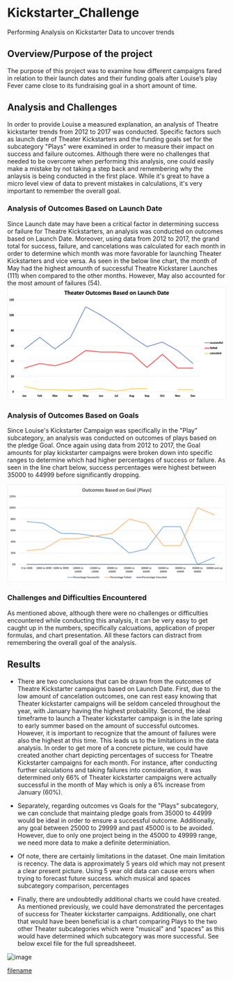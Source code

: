 # Kickstarter_Challenge
Performing Analysis on Kickstarter Data to uncover trends

## Overview/Purpose of the project
The purpose of this project was to examine how different campaigns fared in relation to their launch dates and their funding goals after Louise’s play Fever came close to its fundraising goal in a short amount of time.  

## Analysis and Challenges
In order to provide Louise a measured explanation, an analysis of Theatre kickstarter trends from 2012 to 2017 was conducted. Specific factors such as launch date of Theater Kickstarters and the funding goals set for the subcategory "Plays" were examined in order to measure their impact on success and failure outcomes. Although there were no challenges that needed to be overcome when performing this analysis, one could easily make a mistake by not taking a step back and remembering why the anlaysis is being conducted in the first place. While it's great to have a micro level view of data to prevent mistakes in calculations, it's very important to remember the overall goal.  

### Analysis of Outcomes Based on Launch Date
Since Launch date may have been a critical factor in determining success or failure for Theatre Kickstarters, an analysis was conducted on outcomes based on Launch Date. Moreover, using data from 2012 to 2017, the grand total for success, failure, and cancelations was calculated for each month in order to determine which month was more favorable for launching Theater Kickstarters and vice versa. As seen in the below line chart, the month of May had the highest amounth of successful Theatre Kickstarer Launches (111) when compared to the other months. However, May also accounted for the most amount of failures (54).   
![Theater_Outcomes_vs_Launch](Resources/Theater_Outcomes_vs_Launch.png)

### Analysis of Outcomes Based on Goals
Since Louise's Kickstarter Campaign was specifically in the "Play" subcategory, an analysis was conducted on outcomes of plays based on the pledge Goal. Once again using data from 2012 to 2017, the Goal amounts for play kickstarter campaigns were broken down into specific ranges to determine which had higher percentages of success or failure. As seen in the line chart below, success percentages were highest between 35000 to 44999 before significantly dropping. 

![Outcomes_vs_Goals](Resources/Outcomes_vs_Goals.png)

### Challenges and Difficulties Encountered
As mentioned above, although there were no challenges or difficulties encountered while conducting this analysis, it can be very easy to get caught up in the numbers, specifically calcuations, application of proper formulas, and chart presentation. All these factors can distract from remembering the overall goal of the analysis.   

## Results

- There are two conclusions that can be drawn from the outcomes of Theatre Kickstarter campaigns based on Launch Date. First, due to the low amount of cancelation outcomes, one can rest easy knowing that Theater kickstarter campaigns will be seldom canceled throughout the year, with January having the highest probability. Second, the ideal timeframe to launch a Theater kickstarter campaign is in the late spring to early summer based on the amount of successful outcomes. However, it is important to recognize that the amount of failures were also the highest at this time. This leads us to the limitations in the data analysis. In order to get more of a concrete picture, we could have created another chart depicting percentages of success for Theatre Kickstarter campaigns for each month. For instance, after conducting further calculations and taking failures into consideration, it was determined only 66% of Theater kickstarter campaigns were actually successful in the month of May which is only a 6% increase from January (60%).     

- Separately, regarding outcomes vs Goals for the "Plays" subcategory, we can conclude that maintaing pledge goals from 35000 to 44999 would be ideal in order to ensure a successful outcome. Additionally, any goal between 25000 to 29999 and past 45000 is to be avoided. However, due to only one project being in the 45000 to 49999 range, we need more data to make a definite determiniation.  

- Of note, there are certainly limitations in the dataset. One main limitation is recency. The data is approximately 5 years old which may not present a clear present picture. Using 5 year old data can cause errors when trying to forecast future success. which  musical and spaces subcategory comparison, percentages

- Finally, there are undoubtedly additional charts we could have created. As mentioned previously, we could have demonstrated the percentages of success for Theater kickstarter campaigns. Additionally, one chart that would have been beneficial is a chart comparing Plays to the two other Theater subcategories which were "musical" and "spaces" as this would have determined which subcategory was more successful. See below excel file for the full spreadsheeet. 

![image](https://user-images.githubusercontent.com/82234968/155893619-865e2588-add6-48c6-b796-2490869f6a6b.png)


[filename](path/to/filename.xlxs)


